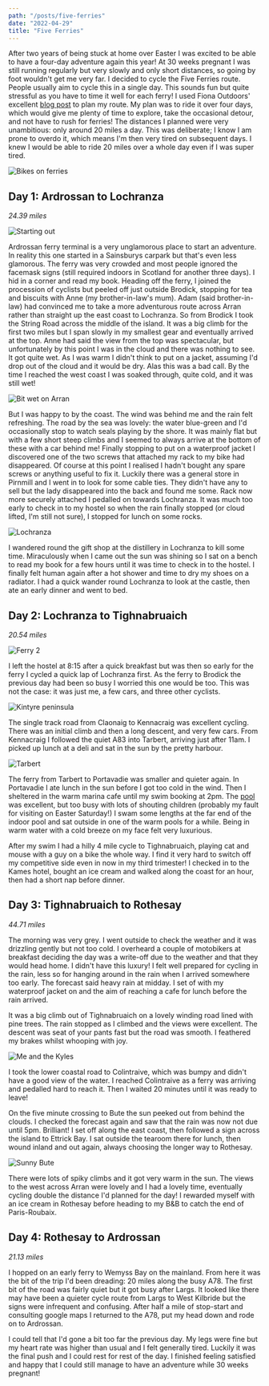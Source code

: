 ```yaml
---
path: "/posts/five-ferries"
date: "2022-04-29"
title: "Five Ferries"
---
```


After two years of being stuck at home over Easter I was excited to be able to have a four-day adventure again this year!
At 30 weeks pregnant I was still running regularly but very slowly and only short distances, so going by foot wouldn't get me very far.
I decided to cycle the Five Ferries route.
People usually aim to cycle this in a single day.
This sounds fun but quite stressful as you have to time it well for each ferry!
I used Fiona Outdoors' excellent [blog post](https://www.fionaoutdoors.co.uk/2016/10/great-bike-rides-the-five-ferries-route.html) to plan my route.
My plan was to ride it over four days, which would give me plenty of time to explore, take the occasional detour, and not have to rush for ferries!
The distances I planned were very unambitious: only around 20 miles a day.
This was deliberate; I know I am prone to overdo it, which means I'm then very tired on subsequent days.
I knew I would be able to ride 20 miles over a whole day even if I was super tired.

![Bikes on ferries](../images/five-ferries/ready-for-ferry-2.jpeg)
<!-- end -->

## Day 1: Ardrossan to Lochranza
_24.39 miles_

![Starting out](../images/five-ferries/ardrossan-ferry-terminal.jpeg)

Ardrossan ferry terminal is a very unglamorous place to start an adventure.
In reality this one started in a Sainsburys carpark but that's even less glamorous.
The ferry was very crowded and most people ignored the facemask signs (still required indoors in Scotland for another three days).
I hid in a corner and read my book.
Heading off the ferry, I joined the procession of cyclists but peeled off just outside Brodick, stopping for tea and biscuits with Anne (my brother-in-law's mum).
Adam (said brother-in-law) had convinced me to take a more adventurous route across Arran rather than straight up the east coast to Lochranza.
So from Brodick I took the String Road across the middle of the island.
It was a big climb for the first two miles but I span slowly in my smallest gear and eventually arrived at the top.
Anne had said the view from the top was spectacular, but unfortunately by this point I was in the cloud and there was nothing to see.
It got quite wet.
As I was warm I didn't think to put on a jacket, assuming I'd drop out of the cloud and it would be dry.
Alas this was a bad call.
By the time I reached the west coast I was soaked through, quite cold, and it was still wet!

![Bit wet on Arran](../images/five-ferries/bit-wet.jpeg)

But I was happy to by the coast.
The wind was behind me and the rain felt refreshing.
The road by the sea was lovely: the water blue-green and I'd occasionally stop to watch seals playing by the shore.
It was mainly flat but with a few short steep climbs and I seemed to always arrive at the bottom of these with a car behind me!
Finally stopping to put on a waterproof jacket I discovered one of the two screws that attached my rack to my bike had disappeared.
Of course at this point I realised I hadn't bought any spare screws or anything useful to fix it.
Luckily there was a general store in Pirnmill and I went in to look for some cable ties.
They didn't have any to sell but the lady disappeared into the back and found me some.
Rack now more securely attached I pedalled on towards Lochranza.
It was much too early to check in to my hostel so when the rain finally stopped (or cloud lifted, I'm still not sure), I stopped for lunch on some rocks.

![Lochranza](../images/five-ferries/lochranza.jpeg)

I wandered round the gift shop at the distillery in Lochranza to kill some time.
Miraculously when I came out the sun was shining so I sat on a bench to read my book for a few hours until it was time to check in to the hostel.
I finally felt human again after a hot shower and time to dry my shoes on a radiator.
I had a quick wander round Lochranza to look at the castle, then ate an early dinner and went to bed.

## Day 2: Lochranza to Tighnabruaich
_20.54 miles_

![Ferry 2](../images/five-ferries/ferry-2.jpeg)

I left the hostel at 8:15 after a quick breakfast but was then so early for the ferry I cycled a quick lap of Lochranza first.
As the ferry to Brodick the previous day had been so busy I worried this one would be too.
This was not the case: it was just me, a few cars, and three other cyclists.

![Kintyre peninsula](../images/five-ferries/kintyre-peninsula.jpeg)

The single track road from Claonaig to Kennacraig was excellent cycling.
There was an initial climb and then a long descent, and very few cars.
From Kennacraig I followed the quiet A83 into Tarbert, arriving just after 11am.
I picked up lunch at a deli and sat in the sun by the pretty harbour.

![Tarbert](../images/five-ferries/tarbert.jpeg)

The ferry from Tarbert to Portavadie was smaller and quieter again.
In Portavadie I ate lunch in the sun before I got too cold in the wind.
Then I sheltered in the warm marina cafe until my swim booking at 2pm.
The [pool](https://www.portavadie.com/spa-and-leisure/) was excellent, but too busy with lots of shouting children (probably my fault for visiting on Easter Saturday!)
I swam some lengths at the far end of the indoor pool and sat outside in one of the warm pools for a while.
Being in warm water with a cold breeze on my face felt very luxurious.

After my swim I had a hilly 4 mile cycle to Tighnabruaich, playing cat and mouse with a guy on a bike the whole way.
I find it very hard to switch off my competitive side even in now in my third trimester!
I checked in to the Kames hotel, bought an ice cream and walked along the coast for an hour, then had a short nap before dinner.

## Day 3: Tighnabruaich to Rothesay
_44.71 miles_

The morning was very grey.
I went outside to check the weather and it was drizzling gently but not too cold.
I overheard a couple of motobikers at breakfast deciding the day was a write-off due to the weather and that they would head home.
I didn't have this luxury!
I felt well prepared for cycling in the rain, less so for hanging around in the rain when I arrived somewhere too early.
The forecast said heavy rain at midday.
I set of with my waterproof jacket on and the aim of reaching a cafe for lunch before the rain arrived.

It was a big climb out of Tighnabruaich on a lovely winding road lined with pine trees.
The rain stopped as I climbed and the views were excellent.
The descent was seat of your pants fast but the road was smooth.
I feathered my brakes whilst whooping with joy.

![Me and the Kyles](../images/five-ferries/me-and-more-kyles.jpeg)

I took the lower coastal road to Colintraive, which was bumpy and didn't have a good view of the water.
I reached Colintraive as a ferry was arriving and pedalled hard to reach it.
Then I waited 20 minutes until it was ready to leave!

On the five minute crossing to Bute the sun peeked out from behind the clouds.
I checked the forecast again and saw that the rain was now not due until 5pm. Brilliant!
I set off along the east coast, then followed a sign across the island to Ettrick Bay.
I sat outside the tearoom there for lunch, then wound inland and out again, always choosing the longer way to Rothesay.

![Sunny Bute](../images/five-ferries/sunny-bute.jpeg)

There were lots of spiky climbs and it got very warm in the sun.
The views to the west across Arran were lovely and I had a lovely time, eventually cycling double the distance I'd planned for the day!
I rewarded myself with an ice cream in Rothesay before heading to my B&B to catch the end of Paris-Roubaix.

## Day 4: Rothesay to Ardrossan
_21.13 miles_

I hopped on an early ferry to Wemyss Bay on the mainland.
From here it was the bit of the trip I'd been dreading: 20 miles along the busy A78.
The first bit of the road was fairly quiet but it got busy after Largs.
It looked like there may have been a quieter cycle route from Largs to West Kilbride but the signs were infrequent and confusing.
After half a mile of stop-start and consulting google maps I returned to the A78, put my head down and rode on to Ardrossan.

I could tell that I'd gone a bit too far the previous day.
My legs were fine but my heart rate was higher than usual and I felt generally tired.
Luckily it was the final push and I could rest for rest of the day.
I finished feeling satisfied and happy that I could still manage to have an adventure while 30 weeks pregnant!